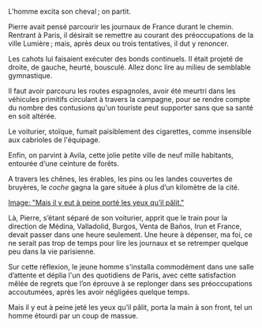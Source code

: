 L’homme excita son cheval ; on partit.

Pierre avait pensé parcourir les journaux de France durant le chemin. Rentrant à Paris, il désirait se remettre au courant des préoccupations de
la ville Lumière ; mais, après deux ou trois tentatives, il dut y renoncer.

Les cahots lui faisaient exécuter des bonds continuels. Il était projeté
de droite, de gauche, heurté, bousculé. Allez donc lire au milieu de semblable gymnastique.

Il faut avoir parcouru les routes espagnoles, avoir été meurtri dans les véhicules primitifs circulant à travers la campagne, pour se rendre compte du nombre des contusions qu'un touriste peut supporter sans que sa santé en soit altérée.

Le voiturier, stoïque, fumait paisiblement des cigarettes, comme insensible aux cabrioles de l'équipage.

Enfin, on parvint à Avila, cette jolie petite ville de neuf mille habitants, entourée d‘une ceinture de forêts.

A travers les chênes, les érables, les pins ou les landes couvertes de
bruyères, le _coche_ gagna la gare située à plus d’un kilomètre de la cité.

[Image: "Mais il y eut à peine porté les yeux qu’il pâlit."](../images/1-page-046.JPG)

Là, Pierre, s’étant séparé de son voiturier, apprit que le train pour la direction de Médina, Valladolid, Burgos, Venta de Baños, Irun et France, devait passer dans une heure seulement. Une heure à dépenser, ma foi, ce ne serait pas trop de temps pour lire les journaux et se retremper quelque peu dans la vie parisienne.

Sur cette réflexion, le jeune homme s'installa commodément dans une
salle d’attente et déplia l'un des quotidiens de Paris, avec cette satisfaction mêlée de regrets que l’on éprouve à se replonger dans ses préoccupations accoutumées, après les avoir négligées quelque temps.

Mais il y eut à peine jeté les yeux qu’il pâlit, porta la main à son front,
tel un homme étourdi par un coup de massue.
